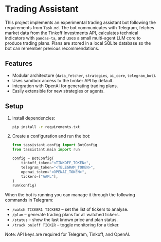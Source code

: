 # Trading Assistant

This project implements an experimental trading assistant bot following the
requirements from `Task.md`. The bot communicates with Telegram, fetches market
data from the Tinkoff Investments API, calculates technical indicators with
`pandas-ta`, and uses a small multi-agent LLM core to produce trading plans.
Plans are stored in a local SQLite database so the bot can remember previous
recommendations.

## Features

- Modular architecture (`data_fetcher`, `strategies`, `ai_core`, `telegram_bot`).
- Uses sandbox access to the broker API by default.
- Integration with OpenAI for generating trading plans.
- Easily extensible for new strategies or agents.

## Setup

1. Install dependencies:
   ```bash
   pip install -r requirements.txt
   ```
2. Create a configuration and run the bot:
   ```python
   from tassistant.config import BotConfig
   from tassistant.main import run

   config = BotConfig(
       tinkoff_token="<TINKOFF_TOKEN>",
       telegram_token="<TELEGRAM_TOKEN>",
       openai_token="<OPENAI_TOKEN>",
       tickers=["AAPL"],
   )
   run(config)
   ```

When the bot is running you can manage it through the following commands in
Telegram:

- `/watch TICKER1 TICKER2` – set the list of tickers to analyse.
- `/plan` – generate trading plans for all watched tickers.
- `/status` – show the last known price and plan status.
- `/track on|off TICKER` – toggle monitoring for a ticker.

Note: API keys are required for Telegram, Tinkoff, and OpenAI.
